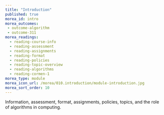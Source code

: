 ```yaml
---
title: "Introduction"
published: true
morea_id: intro
morea_outcomes:
 - outcome-algorithm
 - outcome-311
morea_readings:
  - reading-course-info
  - reading-assessment
  - reading-assignments
  - reading-format
  - reading-policies
  - reading-topic-overview
  - reading-algorithms
  - reading-cormen-1
morea_type: module
morea_icon_url: /morea/010.introduction/module-introduction.jpg
morea_sort_order: 10
---
```


Information, assessment, format, assignments, policies, topics, and the role of algorithms in computing.



